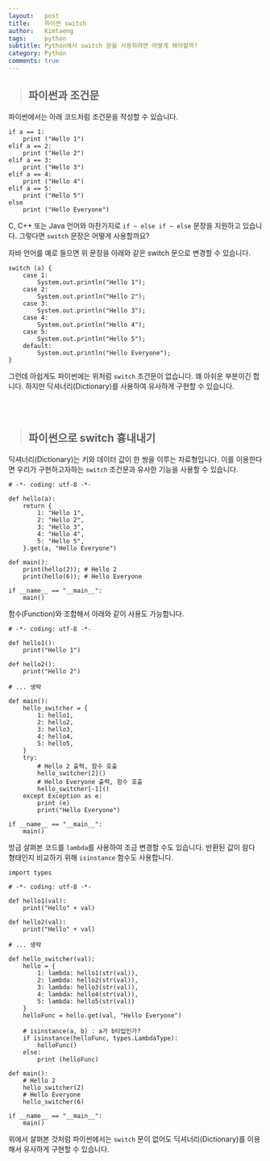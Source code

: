 ```yaml
---
layout:   post
title:    파이썬 switch 
author:   Kimtaeng
tags: 	  python
subtitle: Python에서 switch 문을 사용하려면 어떻게 해야할까? 
category: Python
comments: true
---
```


> ## 파이썬과 조건문

파이썬에서는 아래 코드처럼 조건문을 작성할 수 있습니다.

<pre class="line-numbers"><code class="language-python" data-start="1">if a == 1:
    print ("Hello 1")
elif a == 2:
    print ("Hello 2")
elif a == 3:
    print ("Hello 3")
elif a == 4:
    print ("Hello 4")
elif a == 5:
    print ("Hello 5")
else
    print ("Hello Everyone")
</code></pre>

C, C++ 또는 Java 언어와 마찬가지로 ```if ~ else if ~ else``` 문장을 지원하고 있습니다.
그렇다면 ```switch``` 문장은 어떻게 사용할까요?

자바 언어를 예로 들으면 위 문장을 아래와 같은 switch 문으로 변경할 수 있습니다.

<pre class="line-numbers"><code class="language-java" data-start="1">switch (a) {
    case 1:
        System.out.println("Hello 1");
    case 2:
        System.out.println("Hello 2");
    case 3:
        System.out.println("Hello 3");
    case 4:
        System.out.println("Hello 4");
    case 5:
        System.out.println("Hello 5");
    default:
        System.out.println("Hello Everyone");
}
</code></pre>

그런데 아쉽게도 파이썬에는 위처럼 ```switch``` 조건문이 없습니다. 꽤 아쉬운 부분이긴 합니다.
하지만 딕셔너리(Dictionary)를 사용하여 유사하게 구현할 수 있습니다.

<br/><br/>

> ## 파이썬으로 switch 흉내내기

딕셔너리(Dictionary)는 키와 데이터 값이 한 쌍을 이루는 자료형입니다. 이를 이용한다면
우리가 구현하고자하는 ```switch``` 조건문과 유사한 기능을 사용할 수 있습니다.

<pre class="line-numbers"><code class="language-python" data-start="1"># -*- coding: utf-8 -*-

def hello(a):
	return {
		1: "Hello 1",
		2: "Hello 2",
		3: "Hello 3",
		4: "Hello 4",
		5: "Hello 5",
	}.get(a, "Hello Everyone")

def main():
	print(hello(2)); # Hello 2
	print(hello(6)); # Hello Everyone

if __name__ == "__main__":
	main() 
</code></pre>

함수(Function)와 조합해서 아래와 같이 사용도 가능합니다.

<pre class="line-numbers"><code class="language-python" data-start="1"># -*- coding: utf-8 -*-

def hello1():
	print("Hello 1")

def hello2():
	print("Hello 2")	

# ... 생략

def main():
	hello_switcher = {
		1: hello1,
		2: hello2,
		3: hello3,
		4: hello4,
		5: hello5,
	}
	try:
	    # Hello 2 출력, 함수 호출
		hello_switcher[2]()
		# Hello Everyone 출력, 함수 호출
		hello_switcher[-1]()
	except Exception as e:
		print (e)
		print("Hello Everyone")

if __name__ == "__main__":
	main()
</code></pre>

방금 살펴본 코드를 ```lambda```를 사용하여 조금 변경할 수도 있습니다.
반환된 값이 람다 형태인지 비교하기 위해 ```isinstance``` 함수도 사용합니다.

<pre class="line-numbers"><code class="language-python" data-start="1">import types

# -*- coding: utf-8 -*-

def hello1(val):
	print("Hello" + val)

def hello2(val):
	print("Hello" + val)	

# ... 생략

def hello_switcher(val):
	hello = {
		1: lambda: hello1(str(val)),
		2: lambda: hello2(str(val)),
		3: lambda: hello3(str(val)),
		4: lambda: hello4(str(val)),
		5: lambda: hello5(str(val))
	}
	helloFunc = hello.get(val, "Hello Everyone")
	
	# isinstance(a, b) : a가 b타입인가?
	if isinstance(helloFunc, types.LambdaType):
		helloFunc()
	else:
		print (helloFunc)

def main():
    # Hello 2
	hello_switcher(2)
	# Hello Everyone
	hello_switcher(6)

if __name__ == "__main__":
	main()
</code></pre>

위에서 살펴본 것처럼 파이썬에서는 ```switch``` 문이 없어도 딕셔너리(Dictionary)를 이용해서
유사하게 구현할 수 있습니다.